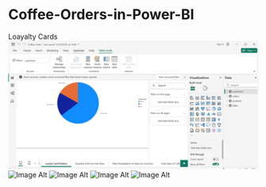 # Coffee-Orders-in-Power-BI
Loayalty Cards
![Image Alt](https://github.com/CynthiaBanjo/Coffee-Orders-in-Power-BI/blob/23996898884aae4fefc6e3823f6a2b8a0d0905cf/Loyalty%20Cards.png)
![Image Alt]()
![Image Alt]()
![Image Alt]()
![Image Alt]()
